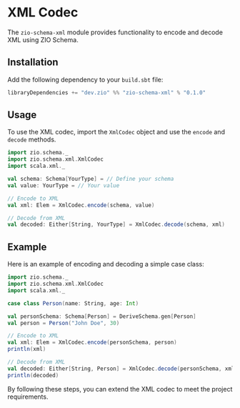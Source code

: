 # XML Codec

The `zio-schema-xml` module provides functionality to encode and decode XML using ZIO Schema.

## Installation

Add the following dependency to your `build.sbt` file:

```scala
libraryDependencies += "dev.zio" %% "zio-schema-xml" % "0.1.0"
```

## Usage

To use the XML codec, import the `XmlCodec` object and use the `encode` and `decode` methods.

```scala
import zio.schema._
import zio.schema.xml.XmlCodec
import scala.xml._

val schema: Schema[YourType] = // Define your schema
val value: YourType = // Your value

// Encode to XML
val xml: Elem = XmlCodec.encode(schema, value)

// Decode from XML
val decoded: Either[String, YourType] = XmlCodec.decode(schema, xml)
```

## Example

Here is an example of encoding and decoding a simple case class:

```scala
import zio.schema._
import zio.schema.xml.XmlCodec
import scala.xml._

case class Person(name: String, age: Int)

val personSchema: Schema[Person] = DeriveSchema.gen[Person]
val person = Person("John Doe", 30)

// Encode to XML
val xml: Elem = XmlCodec.encode(personSchema, person)
println(xml)

// Decode from XML
val decoded: Either[String, Person] = XmlCodec.decode(personSchema, xml)
println(decoded)
```

By following these steps, you can extend the XML codec to meet the project requirements.
